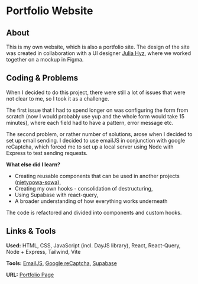 # Portfolio Website

## About

This is my own website, which is also a portfolio site. The design of the site was created in collaboration with a UI designer [Julia Hyz](https://pl.linkedin.com/in/julia-hyz-098288274), where we worked together on a mockup in Figma.

## Coding & Problems

When I decided to do this project, there were still a lot of issues that were not clear to me, so I took it as a challenge.

The first issue that I had to spend longer on was configuring the form from scratch (now I would probably use yup and the whole form would take 15 minutes), where each field had to have a pattern, error message etc.

The second problem, or rather number of solutions, arose when I decided to set up email sending. I decided to use emailJS in conjunction with google reCaptcha, which forced me to set up a local server using Node with Express to test sending requests.

**What else did I learn?**

- Creating reusable components that can be used in another projects ([nietypowa-sowa](https://github.com/anathretic/nietypowa-sowa)),
- Creating my own hooks - consolidation of destructuring,
- Using Supabase with react-query,
- A broader understanding of how everything works underneath

The code is refactored and divided into components and custom hooks.

## Links & Tools

**Used:** HTML, CSS, JavaScript (incl. DayJS library), React, React-Query, Node + Express, Tailwind, Vite

**Tools:** [EmailJS](https://www.emailjs.com/), [Google reCaptcha](https://www.google.com/recaptcha/about/), [Supabase](https://supabase.com/)

**URL:** [Portfolio Page](https://konrad-wojtylo.com/)
